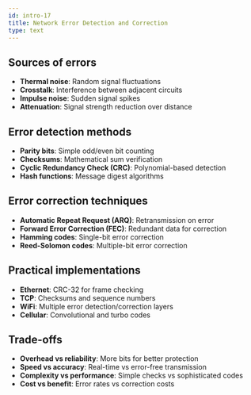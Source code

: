 ```yaml
---
id: intro-17
title: Network Error Detection and Correction
type: text
---
```



## Sources of errors

- **Thermal noise**: Random signal fluctuations
- **Crosstalk**: Interference between adjacent circuits
- **Impulse noise**: Sudden signal spikes
- **Attenuation**: Signal strength reduction over distance

## Error detection methods

- **Parity bits**: Simple odd/even bit counting
- **Checksums**: Mathematical sum verification
- **Cyclic Redundancy Check (CRC)**: Polynomial-based detection
- **Hash functions**: Message digest algorithms

## Error correction techniques

- **Automatic Repeat Request (ARQ)**: Retransmission on error
- **Forward Error Correction (FEC)**: Redundant data for correction
- **Hamming codes**: Single-bit error correction
- **Reed-Solomon codes**: Multiple-bit error correction

## Practical implementations

- **Ethernet**: CRC-32 for frame checking
- **TCP**: Checksums and sequence numbers
- **WiFi**: Multiple error detection/correction layers
- **Cellular**: Convolutional and turbo codes

## Trade-offs

- **Overhead vs reliability**: More bits for better protection
- **Speed vs accuracy**: Real-time vs error-free transmission
- **Complexity vs performance**: Simple checks vs sophisticated codes
- **Cost vs benefit**: Error rates vs correction costs